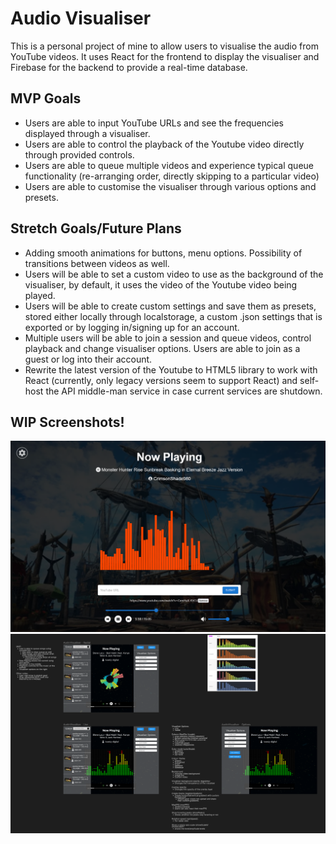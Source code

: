 # Audio Visualiser

This is a personal project of mine to allow users to visualise the audio from YouTube videos. It uses React for the frontend to display the visualiser and Firebase for the backend to provide a real-time database.

## MVP Goals

* Users are able to input YouTube URLs and see the frequencies displayed through a visualiser.
* Users are able to control the playback of the Youtube video directly through provided controls.
* Users are able to queue multiple videos and experience typical queue functionality (re-arranging order, directly skipping to a particular video)
* Users are able to customise the visualiser through various options and presets.

## Stretch Goals/Future Plans

* Adding smooth animations for buttons, menu options. Possibility of transitions between videos as well.
* Users will be able to set a custom video to use as the background of the visualiser, by default, it uses the video of the Youtube video being played.
* Users will be able to create custom settings and save them as presets, stored either locally through localstorage, a custom .json settings that is exported or by logging in/signing up for an account.
* Multiple users will be able to join a session and queue videos, control playback and change visualiser options. Users are able to join as a guest or log into their account.
* Rewrite the latest version of the Youtube to HTML5 library to work with React (currently, only legacy versions seem to support React) and self-host the API middle-man service in case current services are shutdown.  

## WIP Screenshots!

![Current Visualiser Progress](wip.png)
![Figma Mockups](figma.png)
